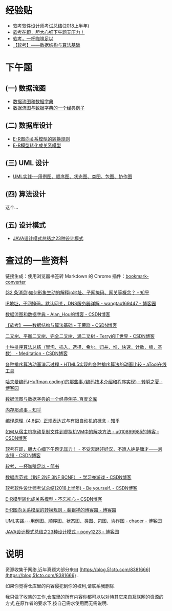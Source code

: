# 经验贴

* [软考软件设计师考试总结(2018上半年)](<https://blog.csdn.net/u010416101/article/details/80474298>)
* [软考在即，胆大心细下午题无压力！](<https://blog.csdn.net/liushuijinger/article/details/7599865>)
* [软考，一杯咖啡足以](<https://www.jianshu.com/p/658bdc8dd8b0>)
* [【软考】——数据结构与算法基础](<https://blog.csdn.net/xiao714041/article/details/48286779>)

# 下午题

## (一) 数据流图

* [数据流图和数据字典](<https://blog.csdn.net/Alan_Hou/article/details/78991406>)
* [数据流图与数据字典的一个经典例子](<https://wenku.baidu.com/view/183de381e53a580216fcfe24.html>)

## (二) 数据库设计

- [E-R图向关系模型的转换规则](https://www.cnblogs.com/yinxiangpei/articles/2626765.html)
- [E-R模型转化成关系模型](<https://blog.csdn.net/gaoying_blogs/article/details/16843515>)

## (三) UML 设计

* [UML实践---用例图、顺序图、状态图、类图、包图、协作图](https://www.cnblogs.com/benchao/p/6597592.html)

## (四) 算法设计

这个...

## (五) 设计模式

* [JAVA设计模式总结之23种设计模式](https://www.cnblogs.com/pony1223/p/7608955.html)

# 查过的一些资料

链接生成：使用浏览器书签转 Markdown 的 Chrome 插件：[bookmark-converter](<https://github.com/hqweay/bookmark-converter>)

[(32 条消息)如何形象生动的解释ip地址、子网掩码、网关等概念？ - 知乎](https://www.zhihu.com/question/20717354)

[IP地址，子网掩码，默认网关，DNS服务器详解 - wangtao169447 - 博客园](http://www.cnblogs.com/JuneWang/p/3917697.html)

[数据流图和数据字典 - Alan_Hou的博客 - CSDN博客](https://blog.csdn.net/Alan_Hou/article/details/78991406)

[【软考】——数据结构与算法基础 - 王荣晓 - CSDN博客](https://blog.csdn.net/xiao714041/article/details/48286779)

[二叉树、平衡二叉树、完全二叉树、满二叉树 - Terry的IT世界 - CSDN博客](https://blog.csdn.net/hytdsky/article/details/4783707)

[十种排序算法总结（冒泡、插入、选择、希尔、归并、堆、快速，计数，桶，基数） - Meditation - CSDN博客](https://blog.csdn.net/jnu_simba/article/details/9705111)

[各种排序算法动画演示过程 - HTML5实现的各种排序算法的动画比较 - aTool在线工具](http://atool.org/sort.php)

[哈夫曼编码(Huffman coding)的那些事,(编码技术介绍和程序实现) - 转瞬之夏 - 博客园](https://www.cnblogs.com/junyuhuang/p/4127095.html)

[数据流图与数据字典的一个经典例子_百度文库](https://wenku.baidu.com/view/183de381e53a580216fcfe24.html)

[内存那点事 - 知乎](https://zhuanlan.zhihu.com/p/35147253)

[编译原理（4.6讲）正规表达式与有限自动机的概念 - 知乎](https://zhuanlan.zhihu.com/p/37693092)

[如何从宿主机拖动复制文件到虚拟机VM中的解决方法 - u010899985的博客 - CSDN博客](https://blog.csdn.net/u010899985/article/details/54999487)

[软考在即，胆大心细下午题无压力！ - 不受天磨非好汉，不遭人妒是庸才——刘水镜 - CSDN博客](https://blog.csdn.net/liushuijinger/article/details/7599865)

[软考，一杯咖啡足以 - 简书](https://www.jianshu.com/p/658bdc8dd8b0)

[数据库范式（1NF 2NF 3NF BCNF） - 学习亦游戏 - CSDN博客](https://blog.csdn.net/xuxurui007/article/details/7738330)

[软考软件设计师考试总结(2018上半年) - Be yourself. - CSDN博客](https://blog.csdn.net/u010416101/article/details/80474298)

[E-R模型转化成关系模型 - 不忘初心 - CSDN博客](https://blog.csdn.net/gaoying_blogs/article/details/16843515)

[E-R图向关系模型的转换规则 - 裴银祥的博客园 - 博客园](https://www.cnblogs.com/yinxiangpei/articles/2626765.html)

[UML实践---用例图、顺序图、状态图、类图、包图、协作图 - chaoer - 博客园](https://www.cnblogs.com/benchao/p/6597592.html)

[JAVA设计模式总结之23种设计模式 - pony1223 - 博客园](https://www.cnblogs.com/pony1223/p/7608955.html)

# 说明

资源收集于网络,近年真题大部分来自 [https://blog.51cto.com/8381666](https://blog.51cto.com/8381666) .

如果你觉得仓库里的内容侵犯到你的权利,请联系我删除.

我只做了收集的工作,仓库里的所有内容你都可以以对待其它来自互联网的资源的方式,在原作者的要求下,按自己需求使用而无需说明.
